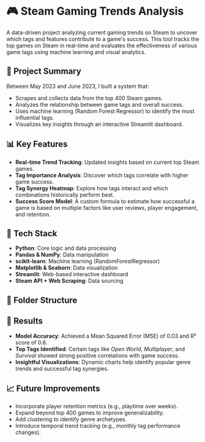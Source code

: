 # 🎮 Steam Gaming Trends Analysis

A data-driven project analyzing current gaming trends on Steam to uncover which tags and features contribute to a game's success. This tool tracks the top games on Steam in real-time and evaluates the effectiveness of various game tags using machine learning and visual analytics.

## 🚀 Project Summary

Between May 2023 and June 2023, I built a system that:

- Scrapes and collects data from the top 400 Steam games.
- Analyzes the relationship between game tags and overall success.
- Uses machine learning (Random Forest Regressor) to identify the most influential tags.
- Visualizes key insights through an interactive Streamlit dashboard.

## 📊 Key Features

- **Real-time Trend Tracking**: Updated insights based on current top Steam games.
- **Tag Importance Analysis**: Discover which tags correlate with higher game success.
- **Tag Synergy Heatmap**: Explore how tags interact and which combinations historically perform best.
- **Success Score Model**: A custom formula to estimate how successful a game is based on multiple factors like user reviews, player engagement, and retention.

## 🧠 Tech Stack

- **Python**: Core logic and data processing
- **Pandas & NumPy**: Data manipulation
- **scikit-learn**: Machine learning (RandomForestRegressor)
- **Matplotlib & Seaborn**: Data visualization
- **Streamlit**: Web-based interactive dashboard
- **Steam API + Web Scraping**: Data sourcing

## 📁 Folder Structure


## 🧪 Results

- **Model Accuracy**: Achieved a Mean Squared Error (MSE) of 0.03 and R² score of 0.6.
- **Top Tags Identified**: Certain tags like *Open World*, *Multiplayer*, and *Survival* showed strong positive correlations with game success.
- **Insightful Visualizations**: Dynamic charts help identify popular genre trends and successful tag synergies.

## 📈 Future Improvements

- Incorporate player retention metrics (e.g., playtime over weeks).
- Expand beyond top 400 games to improve generalizability.
- Add clustering to identify genre archetypes.
- Introduce temporal trend tracking (e.g., monthly tag performance changes).

